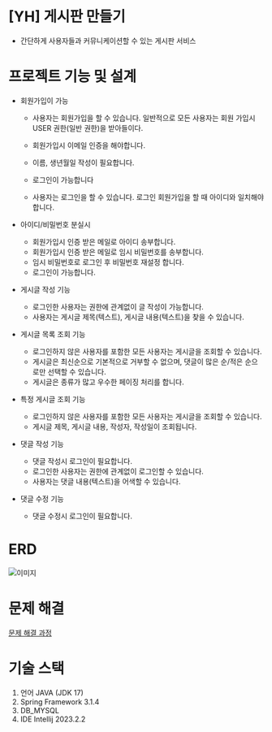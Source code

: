 # [YH] 게시판 만들기
-  간단하게 사용자들과 커뮤니케이션할 수 있는 게시판 서비스

# 프로젝트 기능 및 설계
- 회원가입이 가능

  - 사용자는 회원가입을 할 수 있습니다. 일반적으로 모든 사용자는 회원 가입시 USER 권한(일반 권한)을 받아들이다.
  - 회원가입시 이메일 인증을 해야합니다.
  - 이름, 생년월일 작성이 필요합니다.
  - 로그인이 가능합니다

  - 사용자는 로그인을 할 수 있습니다. 로그인 회원가입을 할 때 아이디와 일치해야 합니다.
 
- 아이디/비밀번호 분실시
  - 회원가입시 인증 받은 메일로 아이디 송부합니다.
  - 회원가입시 인증 받은 메일로 임시 비밀번호를 송부합니다.
  - 임시 비밀번호로 로그인 후 비밀번호 재설정 합니다.
  - 로그인이 가능합니다.

- 게시글 작성 기능

  - 로그인한 사용자는 권한에 관계없이 글 작성이 가능합니다.
  - 사용자는 게시글 제목(텍스트), 게시글 내용(텍스트)을 찾을 수 있습니다.
- 게시글 목록 조회 기능

  - 로그인하지 않은 사용자를 포함한 모든 사용자는 게시글을 조회할 수 있습니다.
  - 게시글은 최신순으로 기본적으로 거부할 수 없으며, 댓글이 많은 순/적은 순으로만 선택할 수 있습니다.
  - 게시글은 종류가 많고 우수한 페이징 처리를 합니다.
- 특정 게시글 조회 기능

  - 로그인하지 않은 사용자를 포함한 모든 사용자는 게시글을 조회할 수 있습니다.
  - 게시글 제목, 게시글 내용, 작성자, 작성일이 조회됩니다.

- 댓글 작성 기능

  - 댓글 작성시 로그인이 필요합니다.
  - 로그인한 사용자는 권한에 관계없이 로그인할 수 있습니다.
  - 사용자는 댓글 내용(텍스트)을 어색할 수 있습니다.
 
- 댓글 수정 기능
  - 댓글 수정시 로그인이 필요합니다.
 
# ERD
![이미지](https://github.com/namyoonhee/Topic-3/assets/135304661/bb2e7490-8a60-4ad1-acc4-5715e06ab19d)

# 문제 해결
[문제 해결 과정](TROUBLE_SHOOTING.md)

# 기술 스택
1. 언어 JAVA (JDK 17)
2. Spring Framework 3.1.4
3. DB_MYSQL
4. IDE Intellij 2023.2.2
